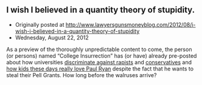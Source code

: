## I wish I believed in a quantity theory of stupidity.

 * Originally posted at http://www.lawyersgunsmoneyblog.com/2012/08/i-wish-i-believed-in-a-quantity-theory-of-stupidity
 * Wednesday, August 22, 2012

As a preview of the thoroughly unpredictable content to come, the person (or persons) named “College Insurrection” has (or have) already pre-posted about how universities [discriminate against rapists](http://collegeinsurrection.com/2012/08/university-without-shame-how-brown-betrayed-one-of-its-students/) and [conservatives](http://collegeinsurrection.com/2012/08/new-study-shows-academia-discriminates-against-conservatives/) and [how kids these days really love Paul Ryan](http://collegeinsurrection.com/2012/08/paul-ryan-welcomed-warmly-at-his-alma-mater/) despite the fact that he wants to steal their Pell Grants. How long before the walruses arrive?